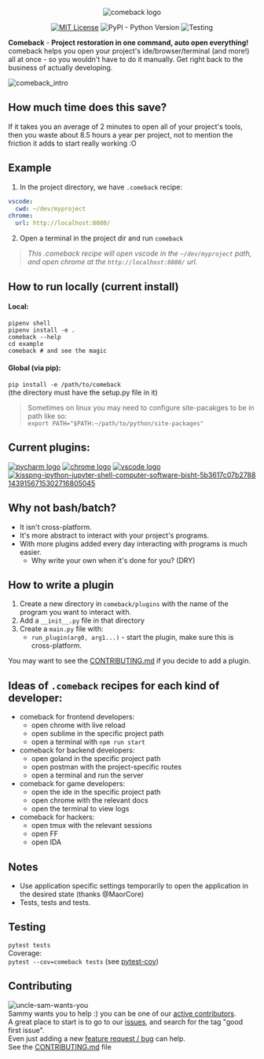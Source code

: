 

<p align="center">
	<img alt="comeback logo" src="https://user-images.githubusercontent.com/1269911/53277678-c7574a80-370d-11e9-8fc1-1b47fe0e8550.png" />
	<br />
	
</p>
<p align="center">
<a href="https://github.com/ambv/black/blob/master/LICENSE" alt="License: MIT"><img src="https://img.shields.io/badge/License-MIT-yellow.svg" alt="MIT License" /></a>
<img alt="PyPI - Python Version" src="https://img.shields.io/pypi/pyversions/comeback.svg">
<img src="https://travis-ci.org/agamm/comeback.svg?branch=master" alt="Testing" />
</p>

**Comeback** - **Project restoration in one command, auto open everything!** comeback helps you open your project's ide/browser/terminal (and more!) all at once - so you wouldn't have to do it manually. Get right back to the business of actually developing. 

![comeback_intro](https://user-images.githubusercontent.com/1269911/54078611-ab3dd680-42d3-11e9-8066-fabcda7212ac.gif)

## How much time does this save?
If it takes you an average of 2 minutes to open all of your project's tools, then you waste about 8.5 hours a year per project, not to mention the friction it adds to start really working :O


## Example
1) In the project directory, we have `.comeback` recipe:
```yaml
vscode: 
  cwd: ~/dev/myproject
chrome:
  url: http://localhost:8080/
```
2) Open a terminal in the project dir and run `comeback`  
> *This .comeback recipe will open vscode in the `~/dev/myproject` path, and open chrome at the `http://localhost:8080/` url.*
 
## How to run locally (current install)
#### Local:
`pipenv shell`  
`pipenv install -e .`  
`comeback --help`  
`cd example`  
`comeback # and see the magic`  
#### Global (via pip):
`pip install -e /path/to/comeback`  
(the directory must have the setup.py file in it)  

> Sometimes on linux you may need to configure site-pacakges to be in path like so:  
`export PATH="$PATH:~/path/to/python/site-packages"`  


## Current plugins:
[![pycharm logo](https://upload.wikimedia.org/wikipedia/commons/thumb/a/a1/PyCharm_Logo.svg/48px-PyCharm_Logo.svg.png)](https://github.com/agamm/comeback/tree/master/comeback/plugins/pycharm)
[![chrome logo](https://upload.wikimedia.org/wikipedia/commons/thumb/a/a5/Google_Chrome_icon_%28September_2014%29.svg/48px-Google_Chrome_icon_%28September_2014%29.svg.png)](https://github.com/agamm/comeback/tree/master/comeback/plugins/chrome)
[![vscode logo](https://upload.wikimedia.org/wikipedia/commons/thumb/2/2b/Visual_Studio_Code_1.17_icon.svg/48px-Visual_Studio_Code_1.17_icon.svg.png)](https://github.com/agamm/comeback/tree/master/comeback/plugins/vscode)
[![kisspng-ipython-jupyter-shell-computer-software-bisht-5b3617c07b2788 1439156715302716805045](https://user-images.githubusercontent.com/1269911/53688684-5852a500-3d50-11e9-9496-a0f6f60f4f3f.jpg)](https://github.com/agamm/comeback/tree/master/comeback/plugins/ipython)

## Why not bash/batch?
- It isn't cross-platform.
- It's more abstract to interact with your project's programs.
- With more plugins added every day interacting with programs is much easier. 
  - Why write your own when it's done for you? (DRY)

## How to write a plugin
1) Create a new directory in `comeback/plugins` with the name of the program you want to interact with.
2) Add a `__init__.py` file in that directory
3) Create a `main.py` file with:
	- `run_plugin(arg0, arg1...)` - start the plugin, make sure this is cross-platform.  
	
You may want to see the [CONTRIBUTING.md](https://github.com/agamm/comeback/blob/master/CONTRIBUTING.md) if you decide to add a plugin.

## Ideas of `.comeback` recipes for each kind of developer:
- comeback for frontend developers: 
    - open chrome with live reload 
    - open sublime in the specific project path
    - open a terminal with `npm run start`
- comeback for backend developers:
    - open goland in the specific project path
    - open postman with the project-specific routes
    - open a terminal and run the server
- comeback for game developers:
    - open the ide in the specific project path
    - open chrome with the relevant docs
    - open the terminal to view logs
- comeback for hackers:
    - open tmux with the relevant sessions
    - open FF
    - open IDA

## Notes
 - Use application specific settings temporarily to open the application in the desired state (thanks @MaorCore)
 - Tests, tests and tests.
 
## Testing
`pytest tests`  
Coverage:  
`pytest --cov=comeback tests` (see [pytest-cov](https://github.com/pytest-dev/pytest-cov))
 
## Contributing
![uncle-sam-wants-you](https://user-images.githubusercontent.com/1269911/53686114-de102980-3d2b-11e9-9a30-be27ec3412a7.jpg)  
Sammy wants you to help :) you can be one of our [active contributors](https://github.com/agamm/comeback/graphs/contributors).   
A great place to start is to go to our [issues](https://github.com/agamm/comeback/issues?q=is%3Aopen+is%3Aissue+label%3A%22good+first+issue%22), and search for the tag "good first issue".   
Even just adding a new [feature request / bug](https://github.com/agamm/comeback/issues/new/choose) can help.  
See the [CONTRIBUTING.md](https://github.com/agamm/comeback/blob/master/CONTRIBUTING.md) file

